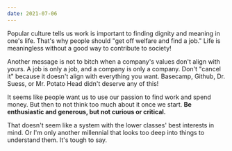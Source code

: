 ```yaml
---
date: 2021-07-06
---
```


Popular culture tells us work is important to finding dignity and meaning in one's life. That's why people should "get off welfare and find a job." Life is meaningless without a good way to contribute to society!

Another message is not to bitch when a company's values don't align with yours. A job is only a job, and a company is only a company. Don't "cancel it" because it doesn't align with everything you want. Basecamp, Github, Dr. Suess, or Mr. Potato Head didn't deserve any of this!

It seems like people want us to use our passion to find work and spend money. But then to not think too much about it once we start. **Be enthusiastic and generous, but not curious or critical.**

That doesn't seem like a system with the lower classes' best interests in mind. Or I'm only another millennial that looks too deep into things to understand them. It's tough to say.
